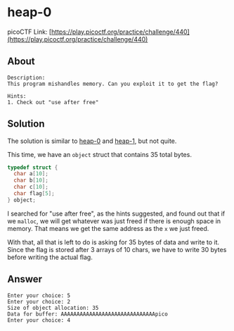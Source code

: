 # heap-0
picoCTF Link: [https://play.picoctf.org/practice/challenge/440](https://play.picoctf.org/practice/challenge/440)

## About

```
Description:
This program mishandles memory. Can you exploit it to get the flag?

Hints:
1. Check out "use after free"
```

## Solution

The solution is similar to [heap-0](heap-0.md) and [heap-1](heap-1.md), but not quite.

This time, we have an `object` struct that contains 35 total bytes.

```c
typedef struct {
  char a[10];
  char b[10];
  char c[10];
  char flag[5];
} object;
```

I searched for "use after free", as the hints suggested, and found out that if we `malloc`, we will get whatever was just freed if there is enough space in memory. That means we get the same address as the `x` we just freed.

With that, all that is left to do is asking for 35 bytes of data and write to it. Since the flag is stored after 3 arrays of 10 chars, we have to write 30 bytes before writing the actual flag.

## Answer

```
Enter your choice: 5
Enter your choice: 2
Size of object allocation: 35
Data for buffer: AAAAAAAAAAAAAAAAAAAAAAAAAAAAAApico
Enter your choice: 4
```